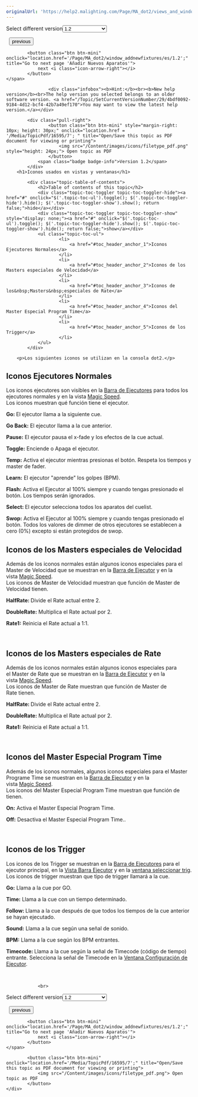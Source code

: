 ```yaml
---
originalUrl: 'https://help2.malighting.com/Page/MA_dot2/views_and_windows_icons/es/1.2'
---
```


<div class="topic-navigation">

<div class="pull-right">
	<span class="pull-left">


<div class="pull-left">
<form action="/Topic/SetCurrentVersionNumber" class="form-inline" id="frmTagSelector" method="post">	<span class="form-mini">
		<div class="input-prepend"><span class="add-on">Select different version</span><select autocomplete="off" id="versionNumberId" name="versionNumberId" onchange="$(this).closest('#frmTagSelector').submit();" style="width: 120px;"><option value="">- latest -</option>
<option value="3">1.1</option>
<option selected="selected" value="7">1.2</option>
<option value="12">1.3</option>
<option value="16">1.5</option>
<option value="29">1.9</option>
</select></div>
		<input data-val="true" data-val-number="The field Int32 must be a number." data-val-required="The Int32 field is required." id="ProductId" name="ProductId" type="hidden" value="7">
		<input id="CurrentGuid" name="CurrentGuid" type="hidden" value="4bdf0092-9184-4d12-bcf4-42b7a49ef170">
	</span>
</form></div>&nbsp;	</span>
	<span class="pull-right" style="white-space: nowrap;">
			<button class="btn btn-mini" onclick="location.href='/Page/MA_dot2/widget_viewbar/es/1.2'; " title="Go to previous page 'Barra de vistas'">
				<i class="icon-arrow-left"></i> previous
			</button>

			<button class="btn btn-mini" onclick="location.href='/Page/MA_dot2/window_addnewfixtures/es/1.2';" title="Go to next page 'Añadir Nuevos Aparatos'">
				next <i class="icon-arrow-right"></i> 
			</button>
	</span>
</div>
<div class="clear-fix" style="margin-bottom: 10px"></div>
</div>

					<div class="infobox"><b>Hint:</b><br><b>New help version</b><br>The help version you selected belongs to an older software version. <a href="/Topic/SetCurrentVersionNumber/29/4bdf0092-9184-4d12-bcf4-42b7a49ef170">You may want to view the latest help version.</a></div>

			<div class="pull-right">
					<button class="btn btn-mini" style="margin-right: 10px; height: 30px;" onclick="location.href = '/Media/TopicPdf/16595/7'; " title="Open/Save this topic as PDF document for viewing or printing">
						<img src="/Content/images/icons/filetype_pdf.png" style="height: 24px;"> Open topic as PDF
					</button>
				<span class="badge badge-info">Version 1.2</span>
			</div>
		<h1>Iconos usados en vistas y ventanas</h1>

			<div class="topic-table-of-contents">
				<h2>Table of contents of this topic</h2>
				<div class="topic-toc-toggler topic-toc-toggler-hide"><a href="#" onclick="$('.topic-toc-ul').toggle(); $('.topic-toc-toggler-hide').hide(); $('.topic-toc-toggler-show').show(); return false;">hide</a></div>
				<div class="topic-toc-toggler topic-toc-toggler-show" style="display: none;"><a href="#" onclick="$('.topic-toc-ul').toggle(); $('.topic-toc-toggler-hide').show(); $('.topic-toc-toggler-show').hide(); return false;">show</a></div>
				<ul class="topic-toc-ul">
						<li>
							<a href="#toc_header_anchor_1">Iconos Ejecutores Normales</a>
						</li>
						<li>
							<a href="#toc_header_anchor_2">Iconos de los Masters especiales de Velocidad</a>
						</li>
						<li>
							<a href="#toc_header_anchor_3">Iconos de los&nbsp;Masters&nbsp;especiales de Rate</a>
						</li>
						<li>
							<a href="#toc_header_anchor_4">Iconos del Master Especial Program Time</a>
						</li>
						<li>
							<a href="#toc_header_anchor_5">Iconos de los Trigger</a>
						</li>
				</ul>
			</div>

		<p>Los siguientes iconos se utilizan en la consola dot2.</p>

<a name="toc_header_anchor_1" id="toc_header_anchor_1" class="topic-toc-item"></a><h2>Iconos Ejecutores Normales</h2>

<p>Los iconos ejecutores son visibles en la&nbsp;<a href="/Topic/af87cdc8-b54b-41ee-b614-26065230c7ec">Barra de Ejecutores</a>&nbsp;para todos los ejecutores normales y en la vista <a href="/Topic/7c1f0153-925d-477b-9b74-20bbc04acc98">Magic&nbsp;Speed</a>.<br>
Los iconos muestran qué función tiene el ejecutor.</p>

<p><img alt="" src="/Media/Image/Dot2_ViewsandWindows_ControlElements_ExecutorBarGo02_1-0.PNG"><br>
<strong>Go: </strong>El ejecutor llama a la siguiente cue.</p>

<p><img alt="" src="/Media/Image/Dot2_ViewsandWindows_ControlElements_ExecutorBarGoBack06_1-0.PNG"><br>
<strong>Go Back:</strong>&nbsp;El ejecutor llama a la cue anterior.</p>

<p><img alt="" src="/Media/Image/Dot2_ViewsandWindows_ControlElements_ExecutorBarPause07_1-0.PNG"><br>
<strong>Pause:</strong>&nbsp;El ejecutor pausa el x-fade y los efectos de la cue actual.</p>

<p><img alt="" src="/Media/Image/Dot2_ViewsandWindows_ControlElements_ExecutorBarToggle04_1-0.PNG"><br>
<strong>Toggle:</strong>&nbsp;Enciende o Apaga el ejecutor.</p>

<p><img alt="" src="/Media/Image/Dot2_ViewsandWindows_ControlElements_ExecutorBarTemp05_1-0.PNG"><br>
<strong>Temp:</strong>&nbsp;Activa el ejecutor mientras presionas el botón. Respeta los tiempos y master de fader.</p>

<p><img alt="" src="/Media/Image/Dot2_ViewsandWindows_ControlElements_ExecutorBarLearn09_1-0.PNG"><br>
<strong>Learn:</strong>&nbsp;El ejecutor "aprende" los golpes (BPM).</p>

<p><img alt="" src="/Media/Image/Dot2_ViewsandWindows_ControlElements_ExecutorBarFlash03_1-0.PNG"><br>
<strong>Flash:</strong>&nbsp;Activa el Ejecutor al 100% siempre y cuando tengas presionado el botón. Los tiempos serán ignorados.</p>

<p><img alt="" src="/Media/Image/Dot2_ViewsandWindows_ControlElements_ExecutorBarSelFix08_1-0.PNG"><br>
<strong>Select: </strong>El ejecutor selecciona todos los aparatos del cuelist.</p>

<p><img alt="" src="/Media/Image/Dot2_ViewsandWindows_ControlElements_ExecutorBarSwap09_1-2.png"><br>
<strong>Swop:</strong>&nbsp;Activa el Ejecutor al 100% siempre y cuando&nbsp;tengas&nbsp;presionado el botón.​ Todos los valores de dimmer de otros ejecutores se establecen a cero (0%) excepto si están protegidos de swop.</p>

<a name="toc_header_anchor_2" id="toc_header_anchor_2" class="topic-toc-item"></a><h2>Iconos de los Masters especiales de Velocidad</h2>

<p>Además de los iconos normales están algunos iconos especiales para el Master de Velocidad que&nbsp;se muestran en la&nbsp;<a href="/Topic/af87cdc8-b54b-41ee-b614-26065230c7ec">Barra de Ejecutor</a>&nbsp;y en la vista&nbsp;<a href="/Topic/7c1f0153-925d-477b-9b74-20bbc04acc98">Magic&nbsp;Speed</a>.<br>
Los iconos de Master&nbsp;de Velocidad&nbsp;muestran que función de Master&nbsp;de Velocidad tienen.</p>

<p><img alt="" src="/Media/Image/Dot2_ViewsandWindows_IconsHalfRate-1-0.PNG"><br>
<strong>HalfRate</strong><strong>: </strong>Divide el Rate actual entre 2.</p>

<p><img alt="" src="/Media/Image/Dot2_ViewsandWindows_IconsDoubleRate1-0.PNG"><br>
<strong>DoubleRate:</strong> Multiplica el Rate actual por 2.</p>

<p><img alt="" src="/Media/Image/Dot2_ViewsandWindows_IconsRate1-1-0.PNG"><br>
<strong>Rate1:</strong> Reinicia el Rate actual a 1:1.</p>

<p>&nbsp;</p>

<a name="toc_header_anchor_3" id="toc_header_anchor_3" class="topic-toc-item"></a><h2>Iconos de los&nbsp;Masters&nbsp;especiales de Rate</h2>

<p>Además de los iconos normales están algunos iconos especiales para el&nbsp;Master&nbsp;de Rate&nbsp;que&nbsp;se muestran en la&nbsp;<a href="/Topic/af87cdc8-b54b-41ee-b614-26065230c7ec">Barra de Ejecutor</a>&nbsp;y en la vista&nbsp;<a href="/Topic/7c1f0153-925d-477b-9b74-20bbc04acc98">Magic&nbsp;Speed</a>.<br>
Los iconos de&nbsp;Master&nbsp;de Rate muestran que función de&nbsp;Master&nbsp;de Rate&nbsp;tienen.</p>

<p><img alt="" src="/Media/Image/Dot2_ViewsandWindows_IconsHalfRate-1-0.PNG"><br>
<strong>HalfRate</strong><strong>:&nbsp;</strong>Divide el&nbsp;Rate&nbsp;actual entre 2.</p>

<p><img alt="" src="/Media/Image/Dot2_ViewsandWindows_IconsDoubleRate1-0.PNG"><br>
<strong>DoubleRate:</strong>&nbsp;Multiplica el&nbsp;Rate&nbsp;actual por 2.</p>

<p><img alt="" src="/Media/Image/Dot2_ViewsandWindows_IconsRate1-1-0.PNG"><br>
<strong>Rate1:</strong>&nbsp;Reinicia el&nbsp;Rate&nbsp;actual a 1:1.</p>

<p>&nbsp;</p>

<a name="toc_header_anchor_4" id="toc_header_anchor_4" class="topic-toc-item"></a><h2>Iconos del Master Especial Program Time</h2>

<p>Además de los iconos normales, algunos iconos especiales para el Master Programe Time se muestran en la&nbsp;<a href="/Topic/af87cdc8-b54b-41ee-b614-26065230c7ec">Barra de Ejecutor</a>&nbsp;y en la vista&nbsp;<a href="/Topic/7c1f0153-925d-477b-9b74-20bbc04acc98">Magic&nbsp;Speed</a>.<br>
Los iconos del Master Especial Program Time&nbsp;muestran que función de tienen.</p>

<p><img alt="" src="/Media/Image/Dot2_ViewsandWindows_IconsOn1-0.PNG"><br>
<strong>On:</strong> Activa el Master Especial Program Time.</p>

<p><img alt="" src="/Media/Image/Dot2_ViewsandWindows_IconsOff1-0.PNG"><br>
<strong>Off:</strong> Desactiva el Master Especial Program Time..</p>

<p>&nbsp;</p>

<a name="toc_header_anchor_5" id="toc_header_anchor_5" class="topic-toc-item"></a><h2>Iconos de los Trigger</h2>

<p>Los iconos de los Trigger se muestran en la&nbsp;<a href="/Topic/af87cdc8-b54b-41ee-b614-26065230c7ec">Barra de Ejecutores</a>&nbsp;para el ejecutor principal, en la&nbsp;<a href="/Topic/d8ca000e-cf13-448d-ac3e-129272e731d8">Vista Barra Ejecutor</a>&nbsp;y en la&nbsp;<a href="/Topic/d9c9d91d-b42b-4aae-8a17-58df82b91f46">ventana seleccionar trig</a>.<br>
Los iconos de trigger muestran que tipo de trigger llamará a la cue.</p>

<p><img alt="" src="/Media/Image/Dot2_ViewsandWindows_ControlElements_ExecutorBarGo02_1-0.PNG"><br>
<strong>Go</strong><strong>:</strong>&nbsp;Llama a la cue por GO.</p>

<p><img alt="" src="/Media/Image/Dot2_ViewsandWindows_IconsTrigTime_1-0.PNG"><br>
<strong>Time:</strong> Llama a la cue con un tiempo determinado.</p>

<p><img alt="" src="/Media/Image/Dot2_ViewsandWindows_IconsTrigFollow_2-1-0.PNG"><br>
<strong>Follow: </strong>Llama a la cue después de que todos los tiempos de la cue anterior se hayan ejecutado.</p>

<p><img alt="" src="/Media/Image/Dot2_ViewsandWindows_IconsTrigSound_3-1-0.PNG"><br>
<strong>Sound:</strong>&nbsp;Llama a la cue según una señal de sonido.</p>

<p><img alt="" src="/Media/Image/Dot2_ViewsandWindows_IconsTrigBPM_4-1-0.PNG"><br>
<strong>BPM:</strong>&nbsp;Llama a la cue según los BPM&nbsp;entrantes.</p>

<p><img alt="" src="/Media/Image/Dot2_ViewsandWindows_IconsTrigSMPTE_5-1-0.PNG"><br>
<strong>Timecode: </strong>Llama a la cue según la señal de Timecode (código de tiempo) entrante.&nbsp;Selecciona la señal de Timecode en la&nbsp;<a href="/Topic/eea17a4c-1b42-406e-86d9-7e61b3a0bfdd">Ventana Configuración de Ejecutor</a>.</p>

<p>&nbsp;</p>


				<br>
<div class="topic-navigation">

<div class="pull-right">
	<span class="pull-left">


<div class="pull-left">
<form action="/Topic/SetCurrentVersionNumber" class="form-inline" id="frmTagSelector" method="post">	<span class="form-mini">
		<div class="input-prepend"><span class="add-on">Select different version</span><select autocomplete="off" id="versionNumberId" name="versionNumberId" onchange="$(this).closest('#frmTagSelector').submit();" style="width: 120px;"><option value="">- latest -</option>
<option value="3">1.1</option>
<option selected="selected" value="7">1.2</option>
<option value="12">1.3</option>
<option value="16">1.5</option>
<option value="29">1.9</option>
</select></div>
		<input data-val="true" data-val-number="The field Int32 must be a number." data-val-required="The Int32 field is required." id="ProductId" name="ProductId" type="hidden" value="7">
		<input id="CurrentGuid" name="CurrentGuid" type="hidden" value="4bdf0092-9184-4d12-bcf4-42b7a49ef170">
	</span>
</form></div>&nbsp;	</span>
	<span class="pull-right" style="white-space: nowrap;">
			<button class="btn btn-mini" onclick="location.href='/Page/MA_dot2/widget_viewbar/es/1.2'; " title="Go to previous page 'Barra de vistas'">
				<i class="icon-arrow-left"></i> previous
			</button>

			<button class="btn btn-mini" onclick="location.href='/Page/MA_dot2/window_addnewfixtures/es/1.2';" title="Go to next page 'Añadir Nuevos Aparatos'">
				next <i class="icon-arrow-right"></i> 
			</button>
	</span>
</div>
	<div class="clear-fix"></div>
	<div class="pull-right">
	
			<button class="btn btn-mini" onclick="location.href='/Media/TopicPdf/16595/7';" title="Open/Save this topic as PDF document for viewing or printing">
				<img src="/Content/images/icons/filetype_pdf.png"> Open topic as PDF
			</button>
	</div>
<div class="clear-fix" style="margin-bottom: 10px"></div>
</div>

	
